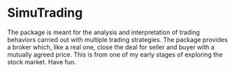 # SimuTrading
The package is meant for the analysis and interpretation of trading behaviors carried out with multiple trading strategies.
The package provides a broker which, like a real one, close the deal for seller and buyer with a mutually agreed price.
This is from one of my early stages of exploring the stock market.
Have fun.
